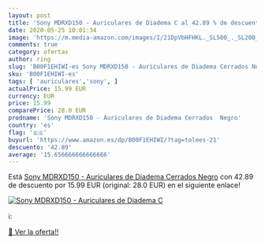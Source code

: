 ```yaml
---
layout: post
title: 'Sony MDRXD150 - Auriculares de Diadema C al 42.89 % de descuento'
date: 2020-05-25 10:01:34
image: 'https://m.media-amazon.com/images/I/21DpVbHFHKL._SL500_._SL200_.jpg'
comments: true
category: ofertas
author: ring
slug: 'B00F1EHIWI-es Sony MDRXD150 - Auriculares de Diadema Cerrados Negro'
sku: 'B00F1EHIWI-es'
tags: [ 'auriculares','sony', ]
actualPrice: 15.99 EUR
currency: EUR
price: 15.99
comparePrice: 28.0 EUR
prodname: 'Sony MDRXD150 - Auriculares de Diadema Cerrados  Negro'
country: 'es'
flag: '🇪🇸'
buyurl: 'https://www.amazon.es/dp/B00F1EHIWI/?tag=tolees-21'
descuento: '42.89'
average: '15.656666666666666'
---
```


Está [Sony MDRXD150 - Auriculares de Diadema Cerrados  Negro](https://www.amazon.es/dp/B00F1EHIWI/?tag=tolees-21) con 42.89 de descuento por 15.99 EUR (original: 28.0 EUR) en el siguiente enlace!

[![Sony MDRXD150 - Auriculares de Diadema C](https://m.media-amazon.com/images/I/21DpVbHFHKL._SL500_._SL200_.jpg)](https://www.amazon.es/dp/B00F1EHIWI/?tag=tolees-21)

ℹ️:


[🛒 Ver la oferta!!](https://www.amazon.es/dp/B00F1EHIWI/?tag=tolees-21)
